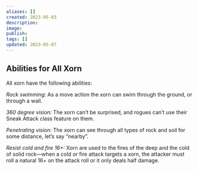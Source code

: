 ```yaml
---
aliases: []
created: 2023-05-03
description: 
image: 
publish: 
tags: []
updated: 2023-05-07
---
```


## Abilities for All Xorn

All xorn have the following abilities:

*Rock swimming:* As a move action the xorn can swim through the ground, or through a wall.

*360 degree vision:* The xorn can’t be surprised, and rogues can’t use their Sneak Attack class feature on them.

*Penetrating vision:* The xorn can see through all types of rock and soil for some distance, let’s say “nearby”.

*Resist cold and fire 16+:* Xorn are used to the fires of the deep and the cold of solid rock—when a cold or fire attack targets a xorn, the attacker must roll a natural 16+ on the attack roll or it only deals half damage.